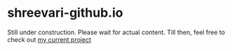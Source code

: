 # shreevari-github.io

Still under construction. Please wait for actual content.
Till then, feel free to check out [my current project](https://github.com/shreevari/Tinderance)
